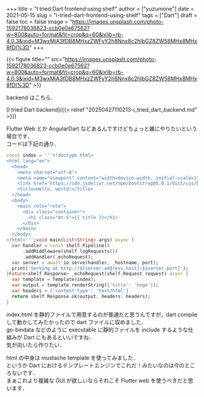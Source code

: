 +++
title = "I tried Dart frontend using shelf"
author = ["yuzumone"]
date = 2021-05-15
slug = "i-tried-dart-frontend-using-shelf"
tags = ["Dart"]
draft = false
toc = false
image = "https://images.unsplash.com/photo-1592178036823-ccb0e0e67562?w=800&auto=format&fit=crop&q=60&ixlib=rb-4.0.3&ixid=M3wxMjA3fDB8MHxzZWFyY2h8Nnx8c2hlbGZ8ZW58MHx8MHx8fDI%3D"
+++

{{< figure title="" src="https://images.unsplash.com/photo-1592178036823-ccb0e0e67562?w=800&auto=format&fit=crop&q=60&ixlib=rb-4.0.3&ixid=M3wxMjA3fDB8MHxzZWFyY2h8Nnx8c2hlbGZ8ZW58MHx8MHx8fDI%3D" >}}

backend はこちら． <br/>

[I tried Dart backend]({{< relref "20250427110213-i_tried_dart_backend.md" >}}) <br/>

Flutter Web とか AngularDart などあるんですけどちょっと雑にやりたいという場合です． <br/>
コードは下記の通り． <br/>

```dart
const index = '''<!doctype html>
<html lang="en">
  <head>
    <meta charset="utf-8">
    <meta name="viewport" content="width=device-width, initial-scale=1">
    <link href="https://cdn.jsdelivr.net/npm/bootstrap@5.0.1/dist/css/bootstrap.min.css" rel="stylesheet" integrity="sha384-+0n0xVW2eSR5OomGNYDnhzAbDsOXxcvSN1TPprVMTNDbiYZCxYbOOl7+AMvyTG2x" crossorigin="anonymous">
    <title>Hello, world!</title>
  </head>
  <body>
    <main role="role">
      <div class="container">
        <h1 class="mt-5">{{ title }}</h1>
      </div>
    </main>
  </body>
</html>''';void main(List<String> args) async {
  var handler = const shelf.Pipeline()
      .addMiddleware(shelf.logRequests())
      .addHandler(_echoRequest);
  var server = await io.serve(handler, _hostname, port);
  print('Serving at http://${server.address.host}:${server.port}');
}Future<shelf.Response> _echoRequest(shelf.Request request) async {
  var template = Template(index);
  var output = template.renderString({'title': 'hoge'});
  var headers = {'content-type': 'text/html'}
  return shelf.Response.ok(output, headers: headers);
}
```

index.html を静的ファイルで用意するのが普通だと思うんですが，dart compile して動かしてみたかったので dart ファイルに収めました． <br/>
go-bindata などのように executable に静的ファイルを include するような仕組みが Dart にもあるといいですね． <br/>
気が向いたら作りたい． <br/>

html の中身は mustache template を使ってみました． <br/>
というか Dart におけるテンプレートエンジンでこれだ！みたいなのは今のところないです． <br/>
まぁこれより複雑な GUI が欲しいならそれこそ Flutter web を使うべきだと思います． <br/>

